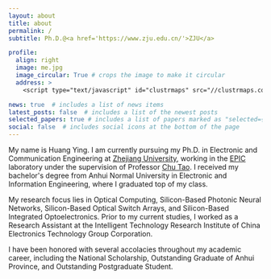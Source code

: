 ```yaml
---
layout: about
title: about
permalink: /
subtitle: Ph.D.@<a href='https://www.zju.edu.cn/'>ZJU</a>

profile:
  align: right
  image: me.jpg
  image_circular: True # crops the image to make it circular
  address: >
    <script type="text/javascript" id="clustrmaps" src="//clustrmaps.com/map_v2.js?d=9wn7EZXJAuGy5a1duxkjAIOSnioCRsia62mB6kXtA3Q&cl=ffffff&w=a"></script>

news: true  # includes a list of news items
latest_posts: false  # includes a list of the newest posts
selected_papers: true # includes a list of papers marked as "selected={true}"
social: false  # includes social icons at the bottom of the page
---
```


My name is Huang Ying. I am currently pursuing my Ph.D. in Electronic and Communication Engineering at [Zhejiang University](https://www.zju.edu.cn/english/), working in the [EPIC](http://www.zjuisee.zju.edu.cn/epic) laboratory under the supervision of Professor [Chu Tao](https://person.zju.edu.cn/chutao). I received my bachelor's degree from Anhui Normal University in Electronic and Information Engineering, where I graduated top of my class.

My research focus lies in Optical Computing, Silicon-Based Photonic Neural Networks, Silicon-Based Optical Switch Arrays, and Silicon-Based Integrated Optoelectronics. Prior to my current studies, I worked as a Research Assistant at the Intelligent Technology Research Institute of China Electronics Technology Group Corporation.

I have been honored with several accolacies throughout my academic career, including the National Scholarship, Outstanding Graduate of Anhui Province, and Outstanding Postgraduate Student.
